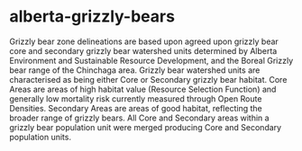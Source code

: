 alberta-grizzly-bears
=====================

Grizzly bear zone delineations are based upon agreed upon grizzly bear core and secondary grizzly bear watershed units determined by Alberta Environment and Sustainable Resource Development, and the Boreal Grizzly bear range of the Chinchaga area. Grizzly bear watershed units are characterised as being either Core or Secondary grizzly bear habitat. Core Areas are areas of high habitat value (Resource Selection Function) and generally low mortality risk currently measured through Open Route Densities. Secondary Areas are areas of good habitat, reflecting the broader range of grizzly bears. All Core and Secondary areas within a grizzly bear population unit were merged producing Core and Secondary population units.

